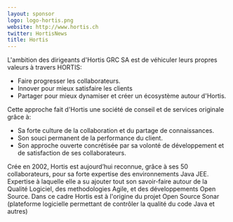 ```yaml
---
layout: sponsor
logo: logo-hortis.png
website: http://www.hortis.ch
twitter: HortisNews
title: Hortis
---
```


L'ambition des dirigeants d'Hortis GRC SA est de véhiculer leurs propres valeurs à travers HORTIS:
* Faire progresser les collaborateurs.
* Innover pour mieux satisfaire les clients
* Partager pour mieux dynamiser et créer un écosystème autour d'Hortis.

Cette approche fait d'Hortis une société de conseil et de services originale grâce à:
* Sa forte culture de la collaboration et du partage de connaissances.
* Son souci permanent de la performance du client.
* Son approche ouverte concrétisée par sa volonté de développement et de satisfaction de ses collaborateurs.

Crée en 2002, Hortis est aujourd’hui reconnue, grâce à ses 50 collaborateurs, pour sa forte expertise des environnements Java JEE. Expertise à laquelle elle a su ajouter tout son savoir-faire autour de la Qualité Logiciel, des methodologies Agile, et des développements Open Source.
Dans ce cadre Hortis est à l'origine du projet Open Source Sonar (plateforme logicielle permettant de contrôler la qualité du code Java et autres)
